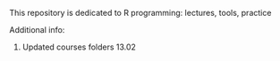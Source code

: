 This repository is dedicated to R programming: lectures, tools, practice

Additional info:
1. Updated courses folders 13.02
